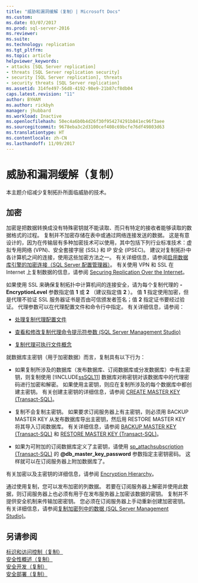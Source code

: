 ```yaml
---
title: "威胁和漏洞缓解（复制）| Microsoft Docs"
ms.custom: 
ms.date: 03/07/2017
ms.prod: sql-server-2016
ms.reviewer: 
ms.suite: 
ms.technology: replication
ms.tgt_pltfrm: 
ms.topic: article
helpviewer_keywords:
- attacks [SQL Server replication]
- threats [SQL Server replication security]
- security [SQL Server replication], threats
- security threats [SQL Server replication]
ms.assetid: 314fe497-56d8-4192-98e9-21b87cf8db04
caps.latest.revision: "11"
author: BYHAM
ms.author: rickbyh
manager: jhubbard
ms.workload: Inactive
ms.openlocfilehash: 50ec4a6b0b4d26f30f954274291b841ec96f3aee
ms.sourcegitcommit: 9678eba3c2d3100cef408c69bcfe76df49803d63
ms.translationtype: HT
ms.contentlocale: zh-CN
ms.lasthandoff: 11/09/2017
---
```

# <a name="threat-and-vulnerability-mitigation-replication"></a>威胁和漏洞缓解（复制）
  本主题介绍减少复制拓扑所面临威胁的技术。  
  
## <a name="encryption"></a>加密  
 加密是把数据转换成没有特殊密钥就不能读取、而只有特定的接收者能够读取的数据格式的过程。 复制并不加密存储在表中或通过网络连接发送的数据。 这是有意设计的，因为在传输层有多种加密技术可以使用，其中包括下列行业标准技术：虚拟专用网络 (VPN)、安全套接字层 (SSL) 和 IP 安全 (IPSEC)。 建议对复制拓扑中各计算机之间的连接，使用这些加密方法之一。 有关详细信息，请参阅[启用数据库引擎的加密连接（SQL Server 配置管理器）](../../../database-engine/configure-windows/enable-encrypted-connections-to-the-database-engine.md)。 有关使用 VPN 和 SSL 在 Internet 上复制数据的信息，请参阅 [Securing Replication Over the Internet](../../../relational-databases/replication/security/securing-replication-over-the-internet.md)。  
  
 如果使用 SSL 来确保复制拓扑中计算机间的连接安全，请为每个复制代理的 **-EncryptionLevel** 参数指定值 **1** 或 **2** （建议指定值 **2** ）。 值 **1** 指定使用加密，但是代理不验证 SSL 服务器证书是否由可信颁发者签名；值 **2** 指定证书要经过验证。 代理参数可以在代理配置文件和命令行中指定。 有关详细信息，请参阅：  
  
-   [处理复制代理配置文件](../../../relational-databases/replication/agents/work-with-replication-agent-profiles.md)  
  
-   [查看和修改复制代理命令提示符参数 &#40;SQL Server Management Studio&#41;](../../../relational-databases/replication/agents/view-and-modify-replication-agent-command-prompt-parameters.md)  
  
-   [复制代理可执行文件概念](../../../relational-databases/replication/concepts/replication-agent-executables-concepts.md)  
  
 就数据库主密钥（用于加密数据）而言，复制具有以下行为：  
  
-   如果复制所涉及的数据库（发布数据库、订阅数据库或分发数据库）中有主密钥，则复制使用 [!INCLUDE[ssSQL11](../../../includes/sssql11-md.md)] 数据库对称密钥对该数据库中的代理密码进行加密和解密。 如果使用主密钥，则应在复制所涉及的每个数据库中都创建主密钥。 有关创建主密钥的详细信息，请参阅 [CREATE MASTER KEY &#40;Transact-SQL&#41;](../../../t-sql/statements/create-master-key-transact-sql.md)。  
  
-   复制不会复制主密钥。 如果要求订阅服务器上有主密钥，则必须用 BACKUP MASTER KEY 从发布数据库导出主密钥，然后用 RESTORE MASTER KEY 将其导入订阅数据库。 有关详细信息，请参阅 [BACKUP MASTER KEY &#40;Transact-SQL&#41;](../../../t-sql/statements/backup-master-key-transact-sql.md) 和 [RESTORE MASTER KEY &#40;Transact-SQL&#41;](../../../t-sql/statements/restore-master-key-transact-sql.md)。  
  
-   如果为可附加的订阅数据库定义了主密钥，请使用 [sp_attachsubscription &#40;Transact-SQL&#41;](../../../relational-databases/system-stored-procedures/sp-attachsubscription-transact-sql.md) 的 **@db_master_key_password** 参数指定主密钥密码。 这样就可以在订阅服务器上附加数据库了。  
  
 有关加密以及主密钥的详细信息，请参阅 [Encryption Hierarchy](../../../relational-databases/security/encryption/encryption-hierarchy.md)。  
  
 通过使用复制，您可以发布加密的列数据。 若要在订阅服务器上解密并使用此数据，则订阅服务器上也必须有用于在发布服务器上加密该数据的密钥。 复制并不提供安全机制来传输加密密钥。 您必须在订阅服务器上手动重新创建加密密钥。 有关详细信息，请参阅[复制加密列中的数据 &#40;SQL Server Management Studio&#41;](../../../relational-databases/replication/security/replicate-data-in-encrypted-columns-sql-server-management-studio.md)。  
  
## <a name="see-also"></a>另请参阅  
 [标识和访问控制（复制）](../../../relational-databases/replication/security/identity-and-access-control-replication.md)   
 [安全性概述（复制）](../../../relational-databases/replication/security/security-overview-replication.md)   
 [安全开发（复制）](../../../relational-databases/replication/security/secure-development-replication.md)   
 [安全部署（复制）](../../../relational-databases/replication/security/secure-deployment-replication.md)  
  
  

